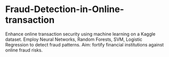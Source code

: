 # Fraud-Detection-in-Online-transaction
 Enhance online transaction security using machine learning on a Kaggle dataset. Employ Neural Networks, Random Forests, SVM, Logistic Regression to detect fraud patterns. Aim: fortify financial institutions against online fraud risks.
